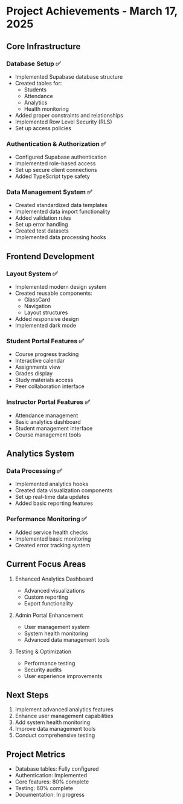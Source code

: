 # Project Achievements - March 17, 2025

## Core Infrastructure

### Database Setup ✅
- Implemented Supabase database structure
- Created tables for:
  - Students
  - Attendance
  - Analytics
  - Health monitoring
- Added proper constraints and relationships
- Implemented Row Level Security (RLS)
- Set up access policies

### Authentication & Authorization ✅
- Configured Supabase authentication
- Implemented role-based access
- Set up secure client connections
- Added TypeScript type safety

### Data Management System ✅
- Created standardized data templates
- Implemented data import functionality
- Added validation rules
- Set up error handling
- Created test datasets
- Implemented data processing hooks

## Frontend Development

### Layout System ✅
- Implemented modern design system
- Created reusable components:
  - GlassCard
  - Navigation
  - Layout structures
- Added responsive design
- Implemented dark mode

### Student Portal Features ✅
- Course progress tracking
- Interactive calendar
- Assignments view
- Grades display
- Study materials access
- Peer collaboration interface

### Instructor Portal Features ✅
- Attendance management
- Basic analytics dashboard
- Student management interface
- Course management tools

## Analytics System

### Data Processing ✅
- Implemented analytics hooks
- Created data visualization components
- Set up real-time data updates
- Added basic reporting features

### Performance Monitoring ✅
- Added service health checks
- Implemented basic monitoring
- Created error tracking system

## Current Focus Areas
1. Enhanced Analytics Dashboard
   - Advanced visualizations
   - Custom reporting
   - Export functionality

2. Admin Portal Enhancement
   - User management system
   - System health monitoring
   - Advanced data management tools

3. Testing & Optimization
   - Performance testing
   - Security audits
   - User experience improvements

## Next Steps
1. Implement advanced analytics features
2. Enhance user management capabilities
3. Add system health monitoring
4. Improve data management tools
5. Conduct comprehensive testing

## Project Metrics
- Database tables: Fully configured
- Authentication: Implemented
- Core features: 80% complete
- Testing: 60% complete
- Documentation: In progress